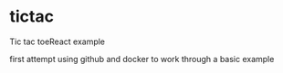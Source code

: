 # tictac
Tic tac toeReact example

first attempt using github and docker to work through a basic example
